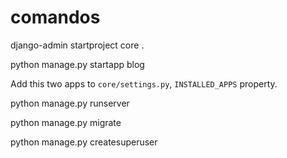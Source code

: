 # comandos

django-admin startproject core .

python manage.py startapp blog

Add this two apps to `core/settings.py`, `INSTALLED_APPS` property.

python manage.py runserver

python manage.py migrate

python manage.py createsuperuser
